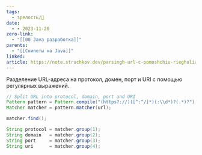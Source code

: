 ```yaml
---
tags:
  - зрелость/🌱
date:
  - - 2023-11-20
zero-link:
  - "[[00 Java разработка]]"
parents:
  - "[[Снипеты на Java]]"
linked: 
article: https://note.struchkov.dev/parsingh-url-c-pomoshchiu-rieghuliarki/
---
```

Разделение URL-адреса на протокол, домен, порт и URI с помощью регулярных выражений.

```java
// Split URL into protocol, domain, port and URI
Pattern pattern = Pattern.compile("(https?://)([^:^/]*)(:\\d*)?(.*)?");
Matcher matcher = pattern.matcher(url);

matcher.find();

String protocol = matcher.group(1);
String domain   = matcher.group(2);
String port     = matcher.group(3);
String uri      = matcher.group(4);
```
